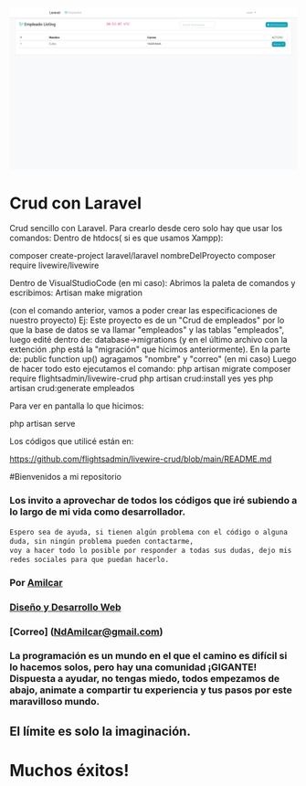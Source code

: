 ![This is an image](https://github.com/NdAmilcar/Crud_con_Laravel/blob/main/img/Sin%20t%C3%ADtulo.png)

# Crud  con Laravel
Crud sencillo con Laravel.
Para crearlo desde cero solo hay que usar los comandos:
Dentro de htdocs( si es que usamos Xampp):

composer create-project laravel/laravel nombreDelProyecto
composer require livewire/livewire

Dentro de VisualStudioCode (en mi caso):
Abrimos la paleta de comandos y escribimos:
Artisan make migration

(con el comando anterior, vamos a poder crear las especificaciones de nuestro proyecto)
Ej: Este proyecto es de un "Crud de empleados" por lo que la base de datos se va llamar "empleados" y las tablas "empleados",
luego edité dentro de: database->migrations (y en el último archivo con la extención .php está la "migración" que hicimos anteriormente).
En la parte de:
public function up()
agragamos "nombre" y "correo" (en mi caso)
Luego de hacer todo esto ejecutamos el comando:
php artisan migrate
composer require flightsadmin/livewire-crud
php artisan crud:install
yes 
yes
php artisan crud:generate empleados

Para ver en pantalla lo que hicimos:

php artisan serve

Los códigos que utilicé están en:

https://github.com/flightsadmin/livewire-crud/blob/main/README.md


#Bienvenidos a mi repositorio


### Los invito a aprovechar de todos los códigos que iré subiendo a lo largo de mi vida como desarrollador.
    Espero sea de ayuda, si tienen algún problema con el código o alguna duda, sin ningún problema pueden contactarme,
    voy a hacer todo lo posible por responder a todas sus dudas, dejo mis redes sociales para que puedan hacerlo.



### Por [Amilcar](https://www.instagram.com/ndamilcar/?hl=es)
### [Diseño y Desarrollo Web](http://www.NdAdventure.com)
### [Correo] (NdAmilcar@gmail.com)

### La programación es un mundo en el que el camino es difícil si lo hacemos solos, pero hay una comunidad ¡GIGANTE! Dispuesta a ayudar, no tengas miedo, todos empezamos de abajo, animate a compartir tu experiencia y tus pasos por este maravilloso mundo.

## El límite es solo la imaginación.
  
 # Muchos éxitos!

